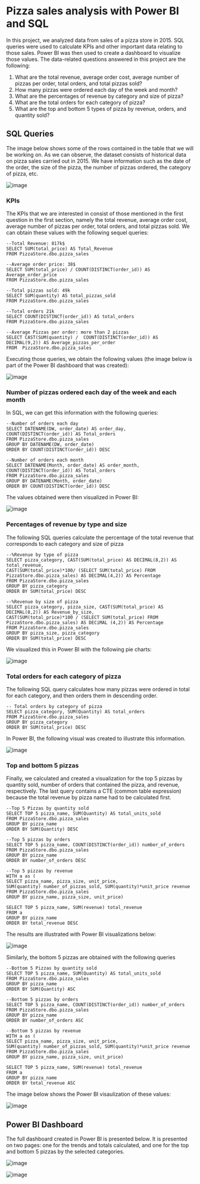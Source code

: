 # **Pizza sales analysis with Power BI and SQL**
In this project, we analyzed data from sales of a pizza store in 2015.  SQL queries were used to calculate KPIs and other important data relating to those sales. Power BI was then used to create a dashboard 
to visualize those values. The data-related questions answered in this project are the following:

1. What are the total revenue, average order cost, average number of pizzas per order,  total orders, and total pizzas sold?
2. How many pizzas were ordered each day of the week and month?
3. What are the percentages of revenue by category and size of pizza?
4. What are the total orders for each category of pizza?
5. What are the top and bottom 5 types of pizza by revenue, orders, and quantity sold?

## SQL Queries
The image below shows some of the rows contained in the table that we will be working on. As we can observe, the dataset consists of historical data on pizza sales carried out in 2015. We have information such 
as the date of the order, the size of the pizza, the number of pizzas ordered, the category of pizza, etc.

![image](https://github.com/Daniel-De-la-Cruz-Vill/Sales-analysis-with-Power-BI-and-SQL/assets/157164355/b20bb13d-7a5e-4d84-99aa-33b8f9264a93)

### KPIs
The KPIs that we are interested in consist of those mentioned in the first question in the first section, namely the total revenue, average order cost, average number of pizzas per order, total orders, and total pizzas sold. We can obtain these values with the following sequel queries:
```
--Total Revenue: 817k$
SELECT SUM(total_price) AS Total_Revenue
FROM PizzaStore.dbo.pizza_sales

--Average order price: 38$
SELECT SUM(total_price) / COUNT(DISTINCT(order_id)) AS Average_order_price
FROM PizzaStore.dbo.pizza_sales

--Total pizzas sold: 49k
SELECT SUM(quantity) AS total_pizzas_sold
FROM PizzaStore.dbo.pizza_sales

--Total orders 21k
SELECT COUNT(DISTINCT(order_id)) AS total_orders
FROM PizzaStore.dbo.pizza_sales

--Average Pizzas per order: more than 2 pizzas
SELECT CAST(SUM(quantity) /  COUNT(DISTINCT(order_id)) AS DECIMAL(9,2)) AS Average_pizzas_per_order
FROM  PizzaStore.dbo.pizza_sales
```
Executing those queries, we obtain the following values (the image below is part of the Power BI dashboard that was created):

![image](https://github.com/Daniel-De-la-Cruz-Vill/Sales-analysis-with-Power-BI-and-SQL/assets/157164355/32e1e7a6-5cca-4c49-8a53-5b13fbe6af92)

### Number of pizzas ordered each day of the week and each month
In SQL, we can get this information with the following queries:
```
--Number of orders each day
SELECT DATENAME(DW, order_date) AS order_day, COUNT(DISTINCT(order_id)) AS Total_orders
FROM PizzaStore.dbo.pizza_sales
GROUP BY DATENAME(DW, order_date)
ORDER BY COUNT(DISTINCT(order_id)) DESC

--Number of orders each month
SELECT DATENAME(Month, order_date) AS order_month, COUNT(DISTINCT(order_id)) AS Total_orders
FROM PizzaStore.dbo.pizza_sales
GROUP BY DATENAME(Month, order_date)
ORDER BY COUNT(DISTINCT(order_id)) DESC
```
The values obtained were then visualized in Power BI:

![image](https://github.com/Daniel-De-la-Cruz-Vill/Sales-analysis-with-Power-BI-and-SQL/assets/157164355/d4e1514f-8def-4e91-a997-6912e72b3a82)

### Percentages of revenue by type and size
The following SQL queries calculate the percentage of the total revenue that corresponds to each category and size of pizza
```
--%Revenue by type of pizza
SELECT pizza_category, CAST(SUM(total_price) AS DECIMAL(8,2)) AS total_revenue, 
CAST(SUM(total_price)*100/ (SELECT SUM(total_price) FROM PizzaStore.dbo.pizza_sales) AS DECIMAL(4,2)) AS Percentage
FROM PizzaStore.dbo.pizza_sales
GROUP BY pizza_category
ORDER BY SUM(total_price) DESC

--%Revenue by size of pizza
SELECT pizza_category, pizza_size, CAST(SUM(total_price) AS DECIMAL(8,2)) AS Revenue_by_size, 
CAST(SUM(total_price)*100 / (SELECT SUM(total_price) FROM PizzaStore.dbo.pizza_sales) AS DECiMAL (4,2)) AS Percentage
FROM PizzaStore.dbo.pizza_sales
GROUP BY pizza_size, pizza_category
ORDER BY SUM(total_price) DESC
```
We visualized this in Power BI with the following pie charts:

![image](https://github.com/Daniel-De-la-Cruz-Vill/Sales-analysis-with-Power-BI-and-SQL/assets/157164355/b9304d2c-8c10-43b2-8c1e-705c4475274f)

### Total orders for each category of pizza
The following SQL query calculates how many pizzas were ordered in total for each category, and then orders them in descending order.

```
-- Total orders by category of pizza
SELECT pizza_category, SUM(Quantity) AS total_orders
FROM PizzaStore.dbo.pizza_sales
GROUP BY pizza_category
ORDER BY SUM(total_price) DESC
```
In Power BI, the following visual was created to illustrate this information.

![image](https://github.com/Daniel-De-la-Cruz-Vill/Sales-analysis-with-Power-BI-and-SQL/assets/157164355/6a1a805a-d0a7-4748-9ca0-e0bafdcb0c76)

### Top and bottom 5 pizzas
Finally, we calculated and created a visualization for the top 5 pizzas by quantity sold, number of orders that contained the pizza, and revenue, respectively. The last query contains a CTE (common table expression) because the total revenue by pizza name had to be calculated first.
```
--Top 5 Pizzas by quantity sold
SELECT TOP 5 pizza_name, SUM(Quantity) AS total_units_sold
FROM PizzaStore.dbo.pizza_sales
GROUP BY pizza_name
ORDER BY SUM(Quantity) DESC

--Top 5 pizzas by orders
SELECT TOP 5 pizza_name, COUNT(DISTINCT(order_id)) number_of_orders
FROM PizzaStore.dbo.pizza_sales
GROUP BY pizza_name
ORDER BY number_of_orders DESC

--Top 5 pizzas by revenue
WITH a as (
SELECT pizza_name, pizza_size, unit_price, 
SUM(quantity) number_of_pizzas_sold, SUM(quantity)*unit_price revenue
FROM PizzaStore.dbo.pizza_sales
GROUP BY pizza_name, pizza_size, unit_price)

SELECT TOP 5 pizza_name, SUM(revenue) total_revenue
FROM a
GROUP BY pizza_name
ORDER BY total_revenue DESC
```
The results are illustrated with Power BI visualizations below:

![image](https://github.com/Daniel-De-la-Cruz-Vill/Sales-analysis-with-Power-BI-and-SQL/assets/157164355/0827b592-e746-4b90-aa2e-af1cb64e41e1)

Similarly, the bottom 5 pizzas are obtained with the following queries
```
--Bottom 5 Pizzas by quantity sold
SELECT TOP 5 pizza_name, SUM(Quantity) AS total_units_sold
FROM PizzaStore.dbo.pizza_sales
GROUP BY pizza_name
ORDER BY SUM(Quantity) ASC

--Bottom 5 pizzas by orders
SELECT TOP 5 pizza_name, COUNT(DISTINCT(order_id)) number_of_orders
FROM PizzaStore.dbo.pizza_sales
GROUP BY pizza_name
ORDER BY number_of_orders ASC

--Bottom 5 pizzas by revenue
WITH a as (
SELECT pizza_name, pizza_size, unit_price, 
SUM(quantity) number_of_pizzas_sold, SUM(quantity)*unit_price revenue
FROM PizzaStore.dbo.pizza_sales
GROUP BY pizza_name, pizza_size, unit_price)

SELECT TOP 5 pizza_name, SUM(revenue) total_revenue
FROM a
GROUP BY pizza_name
ORDER BY total_revenue ASC
```
The image below shows the Power BI visaulization of these values:

![image](https://github.com/Daniel-De-la-Cruz-Vill/Sales-analysis-with-Power-BI-and-SQL/assets/157164355/8894e966-d0ef-49cc-95d9-6fe885715aed)

## Power BI Dashboard

The full dashboard created in Power BI is presented below. It is presented on two pages: one for the trends and totals calculated, and one for the top and bottom 5 pizzas by the selected categories.

![image](https://github.com/Daniel-De-la-Cruz-Vill/Sales-analysis-with-Power-BI-and-SQL/assets/157164355/64c2b818-49eb-4c7f-8995-9d162ef5af1e)

![image](https://github.com/Daniel-De-la-Cruz-Vill/Sales-analysis-with-Power-BI-and-SQL/assets/157164355/7dc2c56f-16eb-420b-8921-27d209850124)


